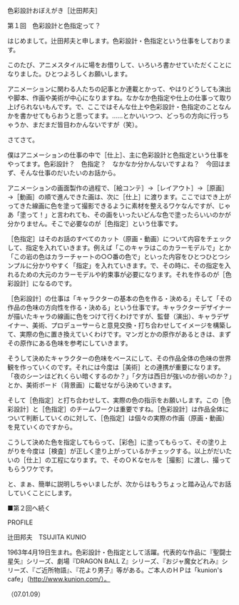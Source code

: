 <!-- source: http://web.archive.org/web/20250215190716/http://www.style.fm/as/05_column/tsujita/tsujita01.shtml -->

色彩設計おぼえがき［辻田邦夫］

第１回　色彩設計と色指定って？

はじめまして。辻田邦夫と申します。色彩設計・色指定という仕事をしております。

このたび、アニメスタイルに場をお借りして、いろいろ書かせていただくことになりました。ひとつよろしくお願いします。

アニメーションに関わる人たちの記事とか連載とかって、やはりどうしても演出や脚本、作画や美術が中心になりますね。なかなか色指定や仕上の仕事って取り上げられないもんです。で、ここではそんな仕上や色彩設計・色指定のことなんかを書かせてもらおうと思ってます。……とかいいつつ、どっちの方向に行っちゃうか、まだまだ皆目わかんないですが（笑）。

さてさて。

僕はアニメーションの仕事の中で［仕上］、主に色彩設計と色指定という仕事をやってます。色彩設計？　色指定？　なかなか分かんないですよね？　今回はまず、そんな仕事のだいたいのお話から。

アニメーションの画面製作の過程で、［絵コンテ］→［レイアウト］→［原画］→［動画］の順で進んできた画は、次に［仕上］に渡ります。ここではでき上がってきた線画に色を塗って撮影できるように素材を整えるワケなんですが、じゃあ「塗って！」と言われても、その画をいったいどんな色で塗ったらいいのかが分かりません。そこで必要なのが［色指定］という仕事です。

［色指定］はそのお話のすべてのカット（原画・動画）について内容をチェックして、指定を入れていきます。例えば「このキャラはこのカラーモデルで」とか「この岩の色はカラーチャートの○○番の色で」といった内容をひとつひとつシンプルに分かりやすく「指定」を入れていきます。で、その時に、その指定を入れるための大元のカラーモデルや約束事が必要になります。それを作るのが［色彩設計］になるのです。

［色彩設計］の仕事は「キャラクターの基本の色を作る・決める」そして「その作品の色味の方向性を作る・決める」という仕事です。キャラクターデザイナーが描いたキャラの線画に色をつけて行くわけですが、監督（演出）、キャラデザイナー、美術、プロデューサーらと意見交換・打ち合わせしてイメージを構築して、実際の色に置き換えていくわけです。マンガとかの原作があるときは、まずその原作にある色味を参考にしていきます。

そうして決めたキャラクターの色味をベースにして、その作品全体の色味の世界観を作っていくのです。それには今度は［美術］との連携が重要になります。「夜のシーンはどれくらい暗くするのか？」「夕方は西日が強いのか弱いのか？」とか、美術ボード（背景画）に載せながら決めていきます。

そして［色指定］と打ち合わせして、実際の色の指示をお願いします。この［色彩設計］と［色指定］のチームワークは重要ですね。［色彩設計］は作品全体について判断していくのに対して、［色指定］は個々の実際の作画（原画・動画）を見ていくのですから。

こうして決めた色を指定してもらって、［彩色］に塗ってもらって、その塗り上がりを今度は［検査］が正しく塗り上がっているかチェックする。以上がだいたいの［仕上］の工程になります。で、そのＯＫなセルを［撮影］に渡し、撮ってもらうワケです。

と、まぁ、簡単に説明しちゃいましたが、次からはもうちょっと踏み込んでお話していくことにします。

■第２回へ続く

PROFILE

辻田邦夫　TSUJITA KUNIO

1963年4月19日生まれ。色彩設計・色指定として活躍。代表的な作品に『聖闘士星矢』シリーズ、劇場『DRAGON BALL Z』シリーズ、『おジャ魔女どれみ』シリーズ、『ご近所物語』、『花より男子』等がある。ご本人のＨＰは「kunion's cafe」（http://www.kunion.com/）。

（07.01.09）
